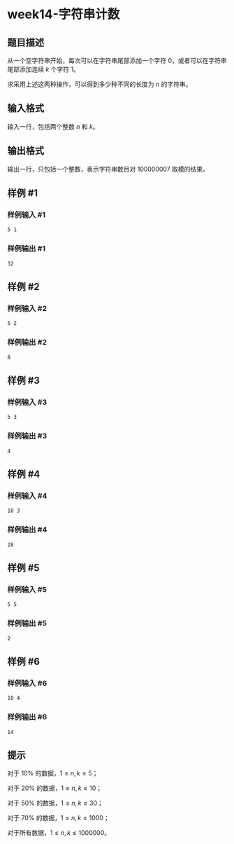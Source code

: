 # week14-字符串计数

## 题目描述

从一个空字符串开始，每次可以在字符串尾部添加一个字符 $0$，或者可以在字符串尾部添加连续 $k$ 个字符 $1$。

求采用上述这两种操作，可以得到多少种不同的长度为 $n$ 的字符串。

## 输入格式

输入一行，包括两个整数 $n$ 和 $k$。

## 输出格式

输出一行，只包括一个整数，表示字符串数目对 $100000007$ 取模的结果。

## 样例 #1

### 样例输入 #1

```
5 1
```

### 样例输出 #1

```
32
```

## 样例 #2

### 样例输入 #2

```
5 2
```

### 样例输出 #2

```
8
```

## 样例 #3

### 样例输入 #3

```
5 3
```

### 样例输出 #3

```
4
```

## 样例 #4

### 样例输入 #4

```
10 3
```

### 样例输出 #4

```
28
```

## 样例 #5

### 样例输入 #5

```
5 5
```

### 样例输出 #5

```
2
```

## 样例 #6

### 样例输入 #6

```
10 4
```

### 样例输出 #6

```
14
```

## 提示

对于 $10\%$ 的数据，$1 \le n, k \le 5$；

对于 $20\%$ 的数据，$1 \le n, k \le 10$；

对于 $50\%$ 的数据，$1 \le n, k \le 30$；

对于 $70\%$ 的数据，$1 \le n, k \le 1000$；

对于所有数据，$1 \le n, k \le 1000000$。